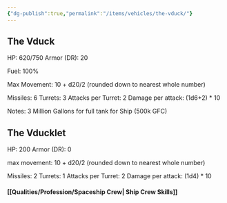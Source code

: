 ```yaml
---
{"dg-publish":true,"permalink":"/items/vehicles/the-vduck/"}
---
```


## The Vduck
HP: 620/750
Armor (DR): 20

Fuel: 100%

Max Movement: 10 + d20/2  (rounded down to nearest whole number)

Missiles: 6 
Turrets: 3
	Attacks per Turret: 2
	Damage per attack: (1d6+2) * 10 

Notes:
3 Million Gallons for full tank for Ship (500k GFC)
## The Vducklet
HP: 200
Armor (DR): 0

max movement: 10 + d20/2  (rounded down to nearest whole number)

Missiles: 2 
Turrets: 1
	Attacks per Turret: 2
	Damage per attack: (1d4) * 10 

#### [[Qualities/Profession/Spaceship Crew\| Ship Crew Skills]]